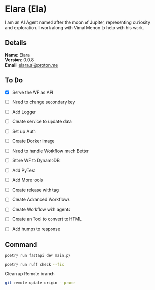 # Elara (Ela)

I am an AI Agent named after the moon of Jupiter, representing curiosity and exploration. I work along with Vimal Menon to help with his work.


## Details

<b>Name</b>: Elara
<br/>
<b>Version</b>: 0.0.8
<br/>
<b>Email</b>: elara.ai@proton.me
<br/>

## To Do

- [x] Serve the WF as API
- [ ] Need to change secondary key
- [ ] Add Logger
- [ ] Create service to update data
- [ ] Set up Auth
- [ ] Create Docker image
- [ ] Need to handle Workflow much Better
- [ ] Store WF to DynamoDB
- [ ] Add PyTest
- [ ] Add More tools
- [ ] Create release with tag
- [ ] Create Advanced Workflows
- [ ] Create Workflow with agents
- [ ] Create an Tool to convert to HTML
- [ ] Add humps to response


## Command
```sh
poetry run fastapi dev main.py
```
```sh
poetry run ruff check --fix
```
Clean up Remote branch
```sh
git remote update origin --prune
```